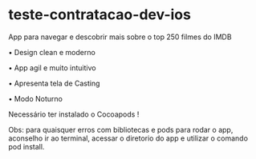 # teste-contratacao-dev-ios

App para navegar e descobrir mais sobre o top 250 filmes do IMDB

• Design clean e moderno

• App agil e muito intuitivo

• Apresenta tela de Casting

• Modo Noturno


Necessário ter instalado o Cocoapods !




Obs: para quaisquer erros com bibliotecas e pods para rodar o app, aconselho ir ao terminal, acessar o diretorio do app e utilizar o comando pod install.
